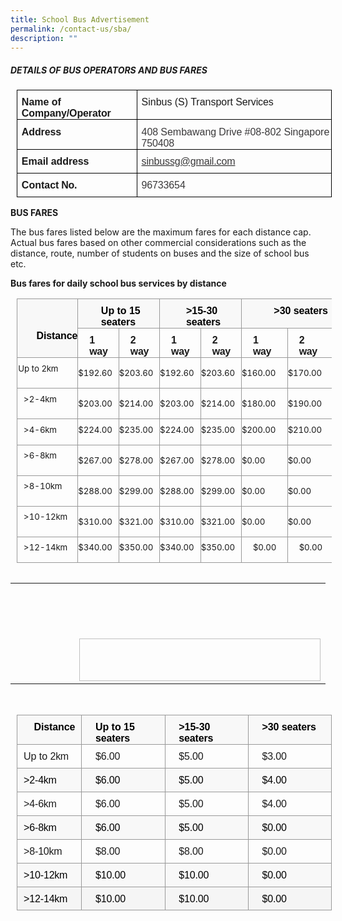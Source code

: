 ```yaml
---
title: School Bus Advertisement
permalink: /contact-us/sba/
description: ""
---
```

##### DETAILS OF BUS OPERATORS AND BUS FARES

<table style="margin-left:7.3pt;border-collapse:collapse;mso-table-layout-alt:fixed;
 border:none;mso-border-alt:solid black .5pt;mso-yfti-tbllook:480;mso-padding-alt:
 0in 0in 0in 0in;mso-border-insideh:.5pt solid black;mso-border-insidev:.5pt solid black" cellpadding="0" cellspacing="0" border="1" class="MsoNormalTable"><tbody><tr style="mso-yfti-irow:0;mso-yfti-firstrow:yes;height:28.75pt"><td style="width:148.3pt;border:solid black 1.0pt;
  mso-border-alt:solid black .5pt;padding:0in 0in 0in 0in;height:28.75pt" valign="top" width="198"><p style="margin-top:7.6pt;margin-right:0in;
  margin-bottom:0in;margin-left:5.35pt;margin-bottom:.0001pt;text-align:left" align="left" class="TableParagraph"><b style="mso-bidi-font-weight:normal"><span style="font-family:&quot;Calibri&quot;,sans-serif;
  mso-hansi-font-family:&quot;Arial Unicode MS&quot;;mso-bidi-font-family:&quot;Arial Unicode MS&quot;">Name<span style="letter-spacing:-.15pt"> </span>of<span style="letter-spacing:-.05pt"> </span><span style="letter-spacing:-.1pt">Company/Operator</span></span></b></p></td><td style="width:3.5in;border:solid black 1.0pt;
  border-left:none;mso-border-left-alt:solid black .5pt;mso-border-alt:solid black .5pt;
  padding:0in 0in 0in 0in;height:28.75pt" valign="top" width="336"><p style="margin-top:7.6pt;margin-right:0in;
  margin-bottom:0in;margin-left:5.25pt;margin-bottom:.0001pt;text-align:left" align="left" class="TableParagraph"><span style="font-family:&quot;Calibri&quot;,sans-serif;mso-hansi-font-family:&quot;Arial Unicode MS&quot;;
  mso-bidi-font-family:&quot;Arial Unicode MS&quot;">Sinbus<span style="letter-spacing:
  -.2pt"> </span>(S)<span style="letter-spacing:-.2pt"> </span>Transport<span style="letter-spacing:-.15pt"> </span><span style="letter-spacing:-.1pt">Services</span></span></p></td></tr><tr style="mso-yfti-irow:1;height:28.9pt"><td style="width:148.3pt;border:solid black 1.0pt;
  border-top:none;mso-border-top-alt:solid black .5pt;mso-border-alt:solid black .5pt;
  padding:0in 0in 0in 0in;height:28.9pt" valign="top" width="198"><p style="margin-top:7.75pt;margin-right:
  0in;margin-bottom:0in;margin-left:5.35pt;margin-bottom:.0001pt;text-align:
  left" align="left" class="TableParagraph"><b style="mso-bidi-font-weight:normal"><span style="font-family:&quot;Calibri&quot;,sans-serif;
  mso-hansi-font-family:&quot;Arial Unicode MS&quot;;mso-bidi-font-family:&quot;Arial Unicode MS&quot;;
  letter-spacing:-.1pt">Address</span></b><b style="mso-bidi-font-weight:normal"><span style="font-family:&quot;Calibri&quot;,sans-serif;mso-hansi-font-family:&quot;Arial Unicode MS&quot;;
  mso-bidi-font-family:&quot;Arial Unicode MS&quot;"></span></b></p></td><td style="width:3.5in;border-top:none;border-left:none;
  border-bottom:solid black 1.0pt;border-right:solid black 1.0pt;mso-border-top-alt:
  solid black .5pt;mso-border-left-alt:solid black .5pt;mso-border-alt:solid black .5pt;
  padding:0in 0in 0in 0in;height:28.9pt" valign="top" width="336"><p style="margin-top:7.75pt;margin-right:
  0in;margin-bottom:0in;margin-left:5.25pt;margin-bottom:.0001pt;text-align:
  left" align="left" class="TableParagraph"><span style="font-family:&quot;Calibri&quot;,sans-serif;mso-hansi-font-family:
  &quot;Arial Unicode MS&quot;;mso-bidi-font-family:&quot;Arial Unicode MS&quot;;color:#3A393A">408<span style="letter-spacing:-.3pt"> </span>Sembawang<span style="letter-spacing:
  -.4pt"> </span>Drive<span style="letter-spacing:-.35pt"> </span>#08-802<span style="letter-spacing:-.2pt"> </span>Singapore<span style="letter-spacing:
  -.3pt"> </span><span style="letter-spacing:-.1pt">750408</span></span><span style="font-family:&quot;Calibri&quot;,sans-serif;mso-hansi-font-family:&quot;Arial Unicode MS&quot;;
  mso-bidi-font-family:&quot;Arial Unicode MS&quot;"></span></p></td></tr><tr style="mso-yfti-irow:2;height:28.75pt"><td style="width:148.3pt;border:solid black 1.0pt;
  border-top:none;mso-border-top-alt:solid black .5pt;mso-border-alt:solid black .5pt;
  padding:0in 0in 0in 0in;height:28.75pt" valign="top" width="198"><p style="margin-top:7.6pt;margin-right:0in;
  margin-bottom:0in;margin-left:5.35pt;margin-bottom:.0001pt;text-align:left" align="left" class="TableParagraph"><b style="mso-bidi-font-weight:normal"><span style="font-family:&quot;Calibri&quot;,sans-serif;
  mso-hansi-font-family:&quot;Arial Unicode MS&quot;;mso-bidi-font-family:&quot;Arial Unicode MS&quot;">Email<span style="letter-spacing:-.1pt"> address</span></span></b></p></td><td style="width:3.5in;border-top:none;border-left:none;
  border-bottom:solid black 1.0pt;border-right:solid black 1.0pt;mso-border-top-alt:
  solid black .5pt;mso-border-left-alt:solid black .5pt;mso-border-alt:solid black .5pt;
  padding:0in 0in 0in 0in;height:28.75pt" valign="top" width="336"><p style="margin-top:7.6pt;margin-right:0in;
  margin-bottom:0in;margin-left:5.25pt;margin-bottom:.0001pt;text-align:left" align="left" class="TableParagraph"><a href="mailto:sinbussg@gmail.com"><span style="font-family:&quot;Calibri&quot;,sans-serif;
  mso-hansi-font-family:&quot;Arial Unicode MS&quot;;mso-bidi-font-family:&quot;Arial Unicode MS&quot;;
  color:#3A393A;letter-spacing:-.1pt;text-decoration:none;text-underline:none">sinbussg@gmail.com</span></a><span style="font-family:&quot;Calibri&quot;,sans-serif;mso-hansi-font-family:&quot;Arial Unicode MS&quot;;
  mso-bidi-font-family:&quot;Arial Unicode MS&quot;"></span></p></td></tr><tr style="mso-yfti-irow:3;mso-yfti-lastrow:yes;height:28.75pt"><td style="width:148.3pt;border:solid black 1.0pt;
  border-top:none;mso-border-top-alt:solid black .5pt;mso-border-alt:solid black .5pt;
  padding:0in 0in 0in 0in;height:28.75pt" valign="top" width="198"><p style="margin-top:7.6pt;margin-right:0in;
  margin-bottom:0in;margin-left:5.35pt;margin-bottom:.0001pt;text-align:left" align="left" class="TableParagraph"><b style="mso-bidi-font-weight:normal"><span style="font-family:&quot;Calibri&quot;,sans-serif;
  mso-hansi-font-family:&quot;Arial Unicode MS&quot;;mso-bidi-font-family:&quot;Arial Unicode MS&quot;">Contact<span style="letter-spacing:-.4pt"> </span><span style="letter-spacing:-.25pt">No.</span></span></b></p></td><td style="width:3.5in;border-top:none;border-left:none;
  border-bottom:solid black 1.0pt;border-right:solid black 1.0pt;mso-border-top-alt:
  solid black .5pt;mso-border-left-alt:solid black .5pt;mso-border-alt:solid black .5pt;
  padding:0in 0in 0in 0in;height:28.75pt" valign="top" width="336"><p style="margin-top:7.6pt;margin-right:0in;
  margin-bottom:0in;margin-left:5.25pt;margin-bottom:.0001pt;text-align:left" align="left" class="TableParagraph"><span style="font-family:&quot;Calibri&quot;,sans-serif;mso-hansi-font-family:&quot;Arial Unicode MS&quot;;
  mso-bidi-font-family:&quot;Arial Unicode MS&quot;;color:#3A393A;letter-spacing:-.1pt">96733654</span><span style="font-family:&quot;Calibri&quot;,sans-serif;mso-hansi-font-family:&quot;Arial Unicode MS&quot;;
  mso-bidi-font-family:&quot;Arial Unicode MS&quot;"></span></p></td></tr></tbody></table>
	

**BUS FARES**

The bus fares listed below are the maximum fares for each distance cap. Actual bus fares based on other commercial considerations such as the distance, route, number of students on buses and the size of school bus etc.
  

**Bus fares for daily school bus services by distance**

<table style="margin-left:7.55pt;border-collapse:collapse;mso-table-layout-alt:fixed;
 border:none;mso-border-alt:solid #999999 .75pt;mso-yfti-tbllook:480;
 mso-padding-alt:0in 0in 0in 0in;mso-border-insideh:.75pt solid #999999;
 mso-border-insidev:.75pt solid #999999" cellpadding="0" cellspacing="0" border="1" class="MsoNormalTable"><tbody><tr style="mso-yfti-irow:0;mso-yfti-firstrow:yes;height:28.4pt"><td style="width:85.2pt;border:solid #999999 1.0pt;
  mso-border-alt:solid #999999 .75pt;background:#F8F8F8;padding:0in 0in 0in 0in;
  height:28.4pt" valign="top" rowspan="2" width="114"><p style="margin:0in;margin-bottom:.0001pt;
  text-align:left" align="left" class="TableParagraph"><span style="font-family:&quot;Calibri&quot;,sans-serif;mso-hansi-font-family:
  &quot;Arial Unicode MS&quot;;mso-bidi-font-family:&quot;Arial Unicode MS&quot;">&nbsp;</span></p><p style="margin:0in;margin-bottom:.0001pt;
  text-align:left" align="left" class="TableParagraph"><span style="font-family:&quot;Calibri&quot;,sans-serif;mso-hansi-font-family:
  &quot;Arial Unicode MS&quot;;mso-bidi-font-family:&quot;Arial Unicode MS&quot;">&nbsp;</span></p><p style="margin-top:9.8pt;margin-right:0in;
  margin-bottom:0in;margin-left:22.9pt;margin-bottom:.0001pt;text-align:left" align="left" class="TableParagraph"><b style="mso-bidi-font-weight:normal"><span style="font-family:&quot;Calibri&quot;,sans-serif;
  mso-hansi-font-family:&quot;Arial Unicode MS&quot;;mso-bidi-font-family:&quot;Arial Unicode MS&quot;;
  color:black;mso-color-alt:windowtext;letter-spacing:-.1pt">Distance</span></b><b style="mso-bidi-font-weight:normal"><span style="font-family:&quot;Calibri&quot;,sans-serif;
  mso-hansi-font-family:&quot;Arial Unicode MS&quot;;mso-bidi-font-family:&quot;Arial Unicode MS&quot;"></span></b></p></td><td style="width:1.8in;border:solid #999999 1.0pt;
  border-left:none;mso-border-left-alt:solid #999999 .75pt;mso-border-alt:solid #999999 .75pt;
  background:#F8F8F8;padding:0in 0in 0in 0in;height:28.4pt" valign="top" colspan="2" width="173"><p style="margin-top:7.5pt;margin-right:0in;
  margin-bottom:0in;margin-left:27.45pt;margin-bottom:.0001pt;text-align:left" align="left" class="TableParagraph"><b style="mso-bidi-font-weight:normal"><span style="font-family:&quot;Calibri&quot;,sans-serif;
  mso-hansi-font-family:&quot;Arial Unicode MS&quot;;mso-bidi-font-family:&quot;Arial Unicode MS&quot;;
  color:black;mso-color-alt:windowtext">Up<span style="letter-spacing:-.1pt"> </span>to<span style="letter-spacing:-.1pt"> </span>15 <span style="letter-spacing:-.1pt">seaters</span></span></b><b style="mso-bidi-font-weight:normal"><span style="font-family:&quot;Calibri&quot;,sans-serif;
  mso-hansi-font-family:&quot;Arial Unicode MS&quot;;mso-bidi-font-family:&quot;Arial Unicode MS&quot;"></span></b></p></td><td style="width:1.8in;border:solid #999999 1.0pt;
  border-left:none;mso-border-left-alt:solid #999999 .75pt;mso-border-alt:solid #999999 .75pt;
  background:#F8F8F8;padding:0in 0in 0in 0in;height:28.4pt" valign="top" colspan="2" width="173"><p style="margin-top:7.5pt;margin-right:0in;
  margin-bottom:0in;margin-left:31.4pt;margin-bottom:.0001pt;text-align:left" align="left" class="TableParagraph"><b style="mso-bidi-font-weight:normal"><span style="font-family:&quot;Calibri&quot;,sans-serif;
  mso-hansi-font-family:&quot;Arial Unicode MS&quot;;mso-bidi-font-family:&quot;Arial Unicode MS&quot;;
  color:black;mso-color-alt:windowtext">&gt;15-30<span style="letter-spacing:
  -.2pt"> </span><span style="letter-spacing:-.1pt">seaters</span></span></b><b style="mso-bidi-font-weight:normal"><span style="font-family:&quot;Calibri&quot;,sans-serif;
  mso-hansi-font-family:&quot;Arial Unicode MS&quot;;mso-bidi-font-family:&quot;Arial Unicode MS&quot;"></span></b></p></td><td style="width:1.8in;border:solid #999999 1.0pt;
  border-left:none;mso-border-left-alt:solid #999999 .75pt;mso-border-alt:solid #999999 .75pt;
  background:#F8F8F8;padding:0in 0in 0in 0in;height:28.4pt" valign="top" colspan="2" width="173"><p style="margin-top:7.5pt;margin-right:0in;
  margin-bottom:0in;margin-left:38.6pt;margin-bottom:.0001pt;text-align:left" align="left" class="TableParagraph"><b style="mso-bidi-font-weight:normal"><span style="font-family:&quot;Calibri&quot;,sans-serif;
  mso-hansi-font-family:&quot;Arial Unicode MS&quot;;mso-bidi-font-family:&quot;Arial Unicode MS&quot;;
  color:black;mso-color-alt:windowtext">&gt;30<span style="letter-spacing:-.15pt"> </span><span style="letter-spacing:-.1pt">seaters</span></span></b><b style="mso-bidi-font-weight:normal"><span style="font-family:&quot;Calibri&quot;,sans-serif;
  mso-hansi-font-family:&quot;Arial Unicode MS&quot;;mso-bidi-font-family:&quot;Arial Unicode MS&quot;"></span></b></p></td></tr><tr style="mso-yfti-irow:1;height:28.4pt"><td style="width:.9in;border-top:none;border-left:none;
  border-bottom:solid #999999 1.0pt;border-right:solid #999999 1.0pt;
  mso-border-top-alt:solid #999999 .75pt;mso-border-left-alt:solid #999999 .75pt;
  mso-border-alt:solid #999999 .75pt;padding:0in 0in 0in 0in;height:28.4pt" valign="top" width="86"><p style="margin-top:7.5pt;margin-right:13.0pt;
  margin-bottom:0in;margin-left:13.5pt;margin-bottom:.0001pt" class="TableParagraph"><b style="mso-bidi-font-weight:normal"><span style="font-family:&quot;Calibri&quot;,sans-serif;
  mso-hansi-font-family:&quot;Arial Unicode MS&quot;;mso-bidi-font-family:&quot;Arial Unicode MS&quot;">1<span style="letter-spacing:-.05pt"> </span><span style="letter-spacing:-.25pt">way</span></span></b></p></td><td style="width:.9in;border-top:none;border-left:none;
  border-bottom:solid #999999 1.0pt;border-right:solid #999999 1.0pt;
  mso-border-top-alt:solid #999999 .75pt;mso-border-left-alt:solid #999999 .75pt;
  mso-border-alt:solid #999999 .75pt;padding:0in 0in 0in 0in;height:28.4pt" valign="top" width="86"><p style="margin-top:7.5pt;margin-right:12.75pt;
  margin-bottom:0in;margin-left:13.5pt;margin-bottom:.0001pt" class="TableParagraph"><b style="mso-bidi-font-weight:normal"><span style="font-family:&quot;Calibri&quot;,sans-serif;
  mso-hansi-font-family:&quot;Arial Unicode MS&quot;;mso-bidi-font-family:&quot;Arial Unicode MS&quot;">2<span style="letter-spacing:-.05pt"> </span><span style="letter-spacing:-.25pt">way</span></span></b></p></td><td style="width:.9in;border-top:none;border-left:none;
  border-bottom:solid #999999 1.0pt;border-right:solid #999999 1.0pt;
  mso-border-top-alt:solid #999999 .75pt;mso-border-left-alt:solid #999999 .75pt;
  mso-border-alt:solid #999999 .75pt;padding:0in 0in 0in 0in;height:28.4pt" valign="top" width="86"><p style="margin-top:7.5pt;margin-right:13.0pt;
  margin-bottom:0in;margin-left:13.5pt;margin-bottom:.0001pt" class="TableParagraph"><b style="mso-bidi-font-weight:normal"><span style="font-family:&quot;Calibri&quot;,sans-serif;
  mso-hansi-font-family:&quot;Arial Unicode MS&quot;;mso-bidi-font-family:&quot;Arial Unicode MS&quot;">1<span style="letter-spacing:-.05pt"> </span><span style="letter-spacing:-.25pt">way</span></span></b></p></td><td style="width:.9in;border-top:none;border-left:none;
  border-bottom:solid #999999 1.0pt;border-right:solid #999999 1.0pt;
  mso-border-top-alt:solid #999999 .75pt;mso-border-left-alt:solid #999999 .75pt;
  mso-border-alt:solid #999999 .75pt;padding:0in 0in 0in 0in;height:28.4pt" valign="top" width="86"><p style="margin-top:7.5pt;margin-right:12.75pt;
  margin-bottom:0in;margin-left:13.5pt;margin-bottom:.0001pt" class="TableParagraph"><b style="mso-bidi-font-weight:normal"><span style="font-family:&quot;Calibri&quot;,sans-serif;
  mso-hansi-font-family:&quot;Arial Unicode MS&quot;;mso-bidi-font-family:&quot;Arial Unicode MS&quot;">2<span style="letter-spacing:-.05pt"> </span><span style="letter-spacing:-.25pt">way</span></span></b></p></td><td style="width:.9in;border-top:none;border-left:none;
  border-bottom:solid #999999 1.0pt;border-right:solid #999999 1.0pt;
  mso-border-top-alt:solid #999999 .75pt;mso-border-left-alt:solid #999999 .75pt;
  mso-border-alt:solid #999999 .75pt;padding:0in 0in 0in 0in;height:28.4pt" valign="top" width="86"><p style="margin-top:7.5pt;margin-right:13.0pt;
  margin-bottom:0in;margin-left:13.5pt;margin-bottom:.0001pt" class="TableParagraph"><b style="mso-bidi-font-weight:normal"><span style="font-family:&quot;Calibri&quot;,sans-serif;
  mso-hansi-font-family:&quot;Arial Unicode MS&quot;;mso-bidi-font-family:&quot;Arial Unicode MS&quot;">1<span style="letter-spacing:-.05pt"> </span><span style="letter-spacing:-.25pt">way</span></span></b></p></td><td style="width:.9in;border-top:none;border-left:none;
  border-bottom:solid #999999 1.0pt;border-right:solid #999999 1.0pt;
  mso-border-top-alt:solid #999999 .75pt;mso-border-left-alt:solid #999999 .75pt;
  mso-border-alt:solid #999999 .75pt;padding:0in 0in 0in 0in;height:28.4pt" valign="top" width="86"><p style="margin-top:7.5pt;margin-right:12.75pt;
  margin-bottom:0in;margin-left:13.5pt;margin-bottom:.0001pt" class="TableParagraph"><b style="mso-bidi-font-weight:normal"><span style="font-family:&quot;Calibri&quot;,sans-serif;
  mso-hansi-font-family:&quot;Arial Unicode MS&quot;;mso-bidi-font-family:&quot;Arial Unicode MS&quot;">2<span style="letter-spacing:-.05pt"> </span><span style="letter-spacing:-.25pt">way</span></span></b></p></td></tr><tr style="mso-yfti-irow:2;height:28.6pt"><td style="width:85.2pt;border:solid #999999 1.0pt;
  border-top:none;mso-border-top-alt:solid #999999 .75pt;mso-border-alt:solid #999999 .75pt;
  padding:0in 0in 0in 0in;height:28.6pt" valign="top" width="114"><p style="margin-top:6.2pt;margin-right:0in;
  margin-bottom:0in;margin-left:.8pt;margin-bottom:.0001pt;text-align:left" align="left" class="TableParagraph"><span style="font-size:10.0pt;mso-bidi-font-size:11.0pt;mso-font-width:105%">Up<span style="letter-spacing:-.05pt"> </span>to<span style="letter-spacing:-.1pt"> </span><span style="letter-spacing:-.25pt">2km</span></span><span style="font-size:10.0pt;
  mso-bidi-font-size:11.0pt"></span></p></td><td style="width:.9in;border-top:none;border-left:none;
  border-bottom:solid #999999 1.0pt;border-right:solid #999999 1.0pt;
  mso-border-top-alt:solid #999999 .75pt;mso-border-left-alt:solid #999999 .75pt;
  mso-border-alt:solid #999999 .75pt;padding:0in 0in 0in 0in;height:28.6pt" valign="top" width="86"><p class="TableParagraph"><span style="font-size:10.0pt;mso-bidi-font-size:
  11.0pt;letter-spacing:-.1pt">$192.60</span><span style="font-size:10.0pt;
  mso-bidi-font-size:11.0pt"></span></p></td><td style="width:.9in;border-top:none;border-left:none;
  border-bottom:solid #999999 1.0pt;border-right:solid #999999 1.0pt;
  mso-border-top-alt:solid #999999 .75pt;mso-border-left-alt:solid #999999 .75pt;
  mso-border-alt:solid #999999 .75pt;padding:0in 0in 0in 0in;height:28.6pt" valign="top" width="86"><p class="TableParagraph"><span style="font-size:10.0pt;mso-bidi-font-size:
  11.0pt;letter-spacing:-.1pt">$203.60</span><span style="font-size:10.0pt;
  mso-bidi-font-size:11.0pt"></span></p></td><td style="width:.9in;border-top:none;border-left:none;
  border-bottom:solid #999999 1.0pt;border-right:solid #999999 1.0pt;
  mso-border-top-alt:solid #999999 .75pt;mso-border-left-alt:solid #999999 .75pt;
  mso-border-alt:solid #999999 .75pt;padding:0in 0in 0in 0in;height:28.6pt" valign="top" width="86"><p class="TableParagraph"><span style="font-size:10.0pt;mso-bidi-font-size:
  11.0pt;letter-spacing:-.1pt">$192.60</span><span style="font-size:10.0pt;
  mso-bidi-font-size:11.0pt"></span></p></td><td style="width:.9in;border-top:none;border-left:none;
  border-bottom:solid #999999 1.0pt;border-right:solid #999999 1.0pt;
  mso-border-top-alt:solid #999999 .75pt;mso-border-left-alt:solid #999999 .75pt;
  mso-border-alt:solid #999999 .75pt;padding:0in 0in 0in 0in;height:28.6pt" valign="top" width="86"><p class="TableParagraph"><span style="font-size:10.0pt;mso-bidi-font-size:
  11.0pt;letter-spacing:-.1pt">$203.60</span><span style="font-size:10.0pt;
  mso-bidi-font-size:11.0pt"></span></p></td><td style="width:.9in;border-top:none;border-left:none;
  border-bottom:solid #999999 1.0pt;border-right:solid #999999 1.0pt;
  mso-border-top-alt:solid #999999 .75pt;mso-border-left-alt:solid #999999 .75pt;
  mso-border-alt:solid #999999 .75pt;padding:0in 0in 0in 0in;height:28.6pt" valign="top" width="86"><p class="TableParagraph"><span style="font-size:10.0pt;mso-bidi-font-size:
  11.0pt;letter-spacing:-.1pt">$160.00</span><span style="font-size:10.0pt;
  mso-bidi-font-size:11.0pt"></span></p></td><td style="width:.9in;border-top:none;border-left:none;
  border-bottom:solid #999999 1.0pt;border-right:solid #999999 1.0pt;
  mso-border-top-alt:solid #999999 .75pt;mso-border-left-alt:solid #999999 .75pt;
  mso-border-alt:solid #999999 .75pt;padding:0in 0in 0in 0in;height:28.6pt" valign="top" width="86"><p class="TableParagraph"><span style="font-size:10.0pt;mso-bidi-font-size:
  11.0pt;letter-spacing:-.1pt">$170.00</span><span style="font-size:10.0pt;
  mso-bidi-font-size:11.0pt"></span></p></td></tr><tr style="mso-yfti-irow:3;height:28.6pt"><td style="width:85.2pt;border:solid #999999 1.0pt;
  border-top:none;mso-border-top-alt:solid #999999 .75pt;mso-border-alt:solid #999999 .75pt;
  padding:0in 0in 0in 0in;height:28.6pt" valign="top" width="114"><p style="margin-top:6.2pt;margin-right:0in;
  margin-bottom:0in;margin-left:7.5pt;margin-bottom:.0001pt;text-align:left" align="left" class="TableParagraph"><span style="font-size:10.0pt;mso-bidi-font-size:11.0pt;mso-font-width:95%">&gt;2-</span><span style="font-size:10.0pt;mso-bidi-font-size:11.0pt;letter-spacing:-.25pt">4km</span><span style="font-size:10.0pt;mso-bidi-font-size:11.0pt"></span></p></td><td style="width:.9in;border-top:none;border-left:none;
  border-bottom:solid #999999 1.0pt;border-right:solid #999999 1.0pt;
  mso-border-top-alt:solid #999999 .75pt;mso-border-left-alt:solid #999999 .75pt;
  mso-border-alt:solid #999999 .75pt;padding:0in 0in 0in 0in;height:28.6pt" valign="top" width="86"><p class="TableParagraph"><span style="font-size:10.0pt;mso-bidi-font-size:
  11.0pt;letter-spacing:-.1pt">$203.00</span><span style="font-size:10.0pt;
  mso-bidi-font-size:11.0pt"></span></p></td><td style="width:.9in;border-top:none;border-left:none;
  border-bottom:solid #999999 1.0pt;border-right:solid #999999 1.0pt;
  mso-border-top-alt:solid #999999 .75pt;mso-border-left-alt:solid #999999 .75pt;
  mso-border-alt:solid #999999 .75pt;padding:0in 0in 0in 0in;height:28.6pt" valign="top" width="86"><p class="TableParagraph"><span style="font-size:10.0pt;mso-bidi-font-size:
  11.0pt;letter-spacing:-.1pt">$214.00</span><span style="font-size:10.0pt;
  mso-bidi-font-size:11.0pt"></span></p></td><td style="width:.9in;border-top:none;border-left:none;
  border-bottom:solid #999999 1.0pt;border-right:solid #999999 1.0pt;
  mso-border-top-alt:solid #999999 .75pt;mso-border-left-alt:solid #999999 .75pt;
  mso-border-alt:solid #999999 .75pt;padding:0in 0in 0in 0in;height:28.6pt" valign="top" width="86"><p class="TableParagraph"><span style="font-size:10.0pt;mso-bidi-font-size:
  11.0pt;letter-spacing:-.1pt">$203.00</span><span style="font-size:10.0pt;
  mso-bidi-font-size:11.0pt"></span></p></td><td style="width:.9in;border-top:none;border-left:none;
  border-bottom:solid #999999 1.0pt;border-right:solid #999999 1.0pt;
  mso-border-top-alt:solid #999999 .75pt;mso-border-left-alt:solid #999999 .75pt;
  mso-border-alt:solid #999999 .75pt;padding:0in 0in 0in 0in;height:28.6pt" valign="top" width="86"><p class="TableParagraph"><span style="font-size:10.0pt;mso-bidi-font-size:
  11.0pt;letter-spacing:-.1pt">$214.00</span><span style="font-size:10.0pt;
  mso-bidi-font-size:11.0pt"></span></p></td><td style="width:.9in;border-top:none;border-left:none;
  border-bottom:solid #999999 1.0pt;border-right:solid #999999 1.0pt;
  mso-border-top-alt:solid #999999 .75pt;mso-border-left-alt:solid #999999 .75pt;
  mso-border-alt:solid #999999 .75pt;padding:0in 0in 0in 0in;height:28.6pt" valign="top" width="86"><p class="TableParagraph"><span style="font-size:10.0pt;mso-bidi-font-size:
  11.0pt;letter-spacing:-.1pt">$180.00</span><span style="font-size:10.0pt;
  mso-bidi-font-size:11.0pt"></span></p></td><td style="width:.9in;border-top:none;border-left:none;
  border-bottom:solid #999999 1.0pt;border-right:solid #999999 1.0pt;
  mso-border-top-alt:solid #999999 .75pt;mso-border-left-alt:solid #999999 .75pt;
  mso-border-alt:solid #999999 .75pt;padding:0in 0in 0in 0in;height:28.6pt" valign="top" width="86"><p class="TableParagraph"><span style="font-size:10.0pt;mso-bidi-font-size:
  11.0pt;letter-spacing:-.1pt">$190.00</span><span style="font-size:10.0pt;
  mso-bidi-font-size:11.0pt"></span></p></td></tr><tr style="mso-yfti-irow:4;height:28.5pt"><td style="width:85.2pt;border:solid #999999 1.0pt;
  border-top:none;mso-border-top-alt:solid #999999 .75pt;mso-border-alt:solid #999999 .75pt;
  padding:0in 0in 0in 0in;height:28.5pt" valign="top" width="114"><p style="margin-top:6.1pt;margin-right:0in;
  margin-bottom:0in;margin-left:7.5pt;margin-bottom:.0001pt;text-align:left" align="left" class="TableParagraph"><span style="font-size:10.0pt;mso-bidi-font-size:11.0pt;mso-font-width:95%">&gt;4-</span><span style="font-size:10.0pt;mso-bidi-font-size:11.0pt;letter-spacing:-.25pt">6km</span><span style="font-size:10.0pt;mso-bidi-font-size:11.0pt"></span></p></td><td style="width:.9in;border-top:none;border-left:none;
  border-bottom:solid #999999 1.0pt;border-right:solid #999999 1.0pt;
  mso-border-top-alt:solid #999999 .75pt;mso-border-left-alt:solid #999999 .75pt;
  mso-border-alt:solid #999999 .75pt;padding:0in 0in 0in 0in;height:28.5pt" valign="top" width="86"><p style="margin-top:6.1pt" class="TableParagraph"><span style="font-size:10.0pt;
  mso-bidi-font-size:11.0pt;letter-spacing:-.1pt">$224.00</span><span style="font-size:10.0pt;mso-bidi-font-size:11.0pt"></span></p></td><td style="width:.9in;border-top:none;border-left:none;
  border-bottom:solid #999999 1.0pt;border-right:solid #999999 1.0pt;
  mso-border-top-alt:solid #999999 .75pt;mso-border-left-alt:solid #999999 .75pt;
  mso-border-alt:solid #999999 .75pt;padding:0in 0in 0in 0in;height:28.5pt" valign="top" width="86"><p style="margin-top:6.1pt" class="TableParagraph"><span style="font-size:10.0pt;
  mso-bidi-font-size:11.0pt;letter-spacing:-.1pt">$235.00</span><span style="font-size:10.0pt;mso-bidi-font-size:11.0pt"></span></p></td><td style="width:.9in;border-top:none;border-left:none;
  border-bottom:solid #999999 1.0pt;border-right:solid #999999 1.0pt;
  mso-border-top-alt:solid #999999 .75pt;mso-border-left-alt:solid #999999 .75pt;
  mso-border-alt:solid #999999 .75pt;padding:0in 0in 0in 0in;height:28.5pt" valign="top" width="86"><p style="margin-top:6.1pt" class="TableParagraph"><span style="font-size:10.0pt;
  mso-bidi-font-size:11.0pt;letter-spacing:-.1pt">$224.00</span><span style="font-size:10.0pt;mso-bidi-font-size:11.0pt"></span></p></td><td style="width:.9in;border-top:none;border-left:none;
  border-bottom:solid #999999 1.0pt;border-right:solid #999999 1.0pt;
  mso-border-top-alt:solid #999999 .75pt;mso-border-left-alt:solid #999999 .75pt;
  mso-border-alt:solid #999999 .75pt;padding:0in 0in 0in 0in;height:28.5pt" valign="top" width="86"><p style="margin-top:6.1pt" class="TableParagraph"><span style="font-size:10.0pt;
  mso-bidi-font-size:11.0pt;letter-spacing:-.1pt">$235.00</span><span style="font-size:10.0pt;mso-bidi-font-size:11.0pt"></span></p></td><td style="width:.9in;border-top:none;border-left:none;
  border-bottom:solid #999999 1.0pt;border-right:solid #999999 1.0pt;
  mso-border-top-alt:solid #999999 .75pt;mso-border-left-alt:solid #999999 .75pt;
  mso-border-alt:solid #999999 .75pt;padding:0in 0in 0in 0in;height:28.5pt" valign="top" width="86"><p style="margin-top:6.1pt" class="TableParagraph"><span style="font-size:10.0pt;
  mso-bidi-font-size:11.0pt;letter-spacing:-.1pt">$200.00</span><span style="font-size:10.0pt;mso-bidi-font-size:11.0pt"></span></p></td><td style="width:.9in;border-top:none;border-left:none;
  border-bottom:solid #999999 1.0pt;border-right:solid #999999 1.0pt;
  mso-border-top-alt:solid #999999 .75pt;mso-border-left-alt:solid #999999 .75pt;
  mso-border-alt:solid #999999 .75pt;padding:0in 0in 0in 0in;height:28.5pt" valign="top" width="86"><p style="margin-top:6.1pt" class="TableParagraph"><span style="font-size:10.0pt;
  mso-bidi-font-size:11.0pt;letter-spacing:-.1pt">$210.00</span><span style="font-size:10.0pt;mso-bidi-font-size:11.0pt"></span></p></td></tr><tr style="mso-yfti-irow:5;height:28.6pt"><td style="width:85.2pt;border:solid #999999 1.0pt;
  border-top:none;mso-border-top-alt:solid #999999 .75pt;mso-border-alt:solid #999999 .75pt;
  padding:0in 0in 0in 0in;height:28.6pt" valign="top" width="114"><p style="margin-top:6.2pt;margin-right:0in;
  margin-bottom:0in;margin-left:7.5pt;margin-bottom:.0001pt;text-align:left" align="left" class="TableParagraph"><span style="font-size:10.0pt;mso-bidi-font-size:11.0pt;mso-font-width:95%">&gt;6-</span><span style="font-size:10.0pt;mso-bidi-font-size:11.0pt;letter-spacing:-.25pt">8km</span><span style="font-size:10.0pt;mso-bidi-font-size:11.0pt"></span></p></td><td style="width:.9in;border-top:none;border-left:none;
  border-bottom:solid #999999 1.0pt;border-right:solid #999999 1.0pt;
  mso-border-top-alt:solid #999999 .75pt;mso-border-left-alt:solid #999999 .75pt;
  mso-border-alt:solid #999999 .75pt;padding:0in 0in 0in 0in;height:28.6pt" valign="top" width="86"><p class="TableParagraph"><span style="font-size:10.0pt;mso-bidi-font-size:
  11.0pt;letter-spacing:-.1pt">$267.00</span><span style="font-size:10.0pt;
  mso-bidi-font-size:11.0pt"></span></p></td><td style="width:.9in;border-top:none;border-left:none;
  border-bottom:solid #999999 1.0pt;border-right:solid #999999 1.0pt;
  mso-border-top-alt:solid #999999 .75pt;mso-border-left-alt:solid #999999 .75pt;
  mso-border-alt:solid #999999 .75pt;padding:0in 0in 0in 0in;height:28.6pt" valign="top" width="86"><p class="TableParagraph"><span style="font-size:10.0pt;mso-bidi-font-size:
  11.0pt;letter-spacing:-.1pt">$278.00</span><span style="font-size:10.0pt;
  mso-bidi-font-size:11.0pt"></span></p></td><td style="width:.9in;border-top:none;border-left:none;
  border-bottom:solid #999999 1.0pt;border-right:solid #999999 1.0pt;
  mso-border-top-alt:solid #999999 .75pt;mso-border-left-alt:solid #999999 .75pt;
  mso-border-alt:solid #999999 .75pt;padding:0in 0in 0in 0in;height:28.6pt" valign="top" width="86"><p class="TableParagraph"><span style="font-size:10.0pt;mso-bidi-font-size:
  11.0pt;letter-spacing:-.1pt">$267.00</span><span style="font-size:10.0pt;
  mso-bidi-font-size:11.0pt"></span></p></td><td style="width:.9in;border-top:none;border-left:none;
  border-bottom:solid #999999 1.0pt;border-right:solid #999999 1.0pt;
  mso-border-top-alt:solid #999999 .75pt;mso-border-left-alt:solid #999999 .75pt;
  mso-border-alt:solid #999999 .75pt;padding:0in 0in 0in 0in;height:28.6pt" valign="top" width="86"><p class="TableParagraph"><span style="font-size:10.0pt;mso-bidi-font-size:
  11.0pt;letter-spacing:-.1pt">$278.00</span><span style="font-size:10.0pt;
  mso-bidi-font-size:11.0pt"></span></p></td><td style="width:.9in;border-top:none;border-left:none;
  border-bottom:solid #999999 1.0pt;border-right:solid #999999 1.0pt;
  mso-border-top-alt:solid #999999 .75pt;mso-border-left-alt:solid #999999 .75pt;
  mso-border-alt:solid #999999 .75pt;padding:0in 0in 0in 0in;height:28.6pt" valign="top" width="86"><p style="margin-right:13.0pt" class="TableParagraph"><span style="font-size:
  10.0pt;mso-bidi-font-size:11.0pt;letter-spacing:-.1pt">$0.00</span><span style="font-size:10.0pt;mso-bidi-font-size:11.0pt"></span></p></td><td style="width:.9in;border-top:none;border-left:none;
  border-bottom:solid #999999 1.0pt;border-right:solid #999999 1.0pt;
  mso-border-top-alt:solid #999999 .75pt;mso-border-left-alt:solid #999999 .75pt;
  mso-border-alt:solid #999999 .75pt;padding:0in 0in 0in 0in;height:28.6pt" valign="top" width="86"><p style="margin-right:13.0pt" class="TableParagraph"><span style="font-size:
  10.0pt;mso-bidi-font-size:11.0pt;letter-spacing:-.1pt">$0.00</span><span style="font-size:10.0pt;mso-bidi-font-size:11.0pt"></span></p></td></tr><tr style="mso-yfti-irow:6;height:28.65pt"><td style="width:85.2pt;border:solid #999999 1.0pt;
  border-top:none;mso-border-top-alt:solid #999999 .75pt;mso-border-alt:solid #999999 .75pt;
  padding:0in 0in 0in 0in;height:28.65pt" valign="top" width="114"><p style="margin-top:6.2pt;margin-right:0in;
  margin-bottom:0in;margin-left:7.5pt;margin-bottom:.0001pt;text-align:left" align="left" class="TableParagraph"><span style="font-size:10.0pt;mso-bidi-font-size:11.0pt;mso-font-width:95%">&gt;8-</span><span style="font-size:10.0pt;mso-bidi-font-size:11.0pt;letter-spacing:-.2pt">10km</span><span style="font-size:10.0pt;mso-bidi-font-size:11.0pt"></span></p></td><td style="width:.9in;border-top:none;border-left:none;
  border-bottom:solid #999999 1.0pt;border-right:solid #999999 1.0pt;
  mso-border-top-alt:solid #999999 .75pt;mso-border-left-alt:solid #999999 .75pt;
  mso-border-alt:solid #999999 .75pt;padding:0in 0in 0in 0in;height:28.65pt" valign="top" width="86"><p class="TableParagraph"><span style="font-size:10.0pt;mso-bidi-font-size:
  11.0pt;letter-spacing:-.1pt">$288.00</span><span style="font-size:10.0pt;
  mso-bidi-font-size:11.0pt"></span></p></td><td style="width:.9in;border-top:none;border-left:none;
  border-bottom:solid #999999 1.0pt;border-right:solid #999999 1.0pt;
  mso-border-top-alt:solid #999999 .75pt;mso-border-left-alt:solid #999999 .75pt;
  mso-border-alt:solid #999999 .75pt;padding:0in 0in 0in 0in;height:28.65pt" valign="top" width="86"><p class="TableParagraph"><span style="font-size:10.0pt;mso-bidi-font-size:
  11.0pt;letter-spacing:-.1pt">$299.00</span><span style="font-size:10.0pt;
  mso-bidi-font-size:11.0pt"></span></p></td><td style="width:.9in;border-top:none;border-left:none;
  border-bottom:solid #999999 1.0pt;border-right:solid #999999 1.0pt;
  mso-border-top-alt:solid #999999 .75pt;mso-border-left-alt:solid #999999 .75pt;
  mso-border-alt:solid #999999 .75pt;padding:0in 0in 0in 0in;height:28.65pt" valign="top" width="86"><p class="TableParagraph"><span style="font-size:10.0pt;mso-bidi-font-size:
  11.0pt;letter-spacing:-.1pt">$288.00</span><span style="font-size:10.0pt;
  mso-bidi-font-size:11.0pt"></span></p></td><td style="width:.9in;border-top:none;border-left:none;
  border-bottom:solid #999999 1.0pt;border-right:solid #999999 1.0pt;
  mso-border-top-alt:solid #999999 .75pt;mso-border-left-alt:solid #999999 .75pt;
  mso-border-alt:solid #999999 .75pt;padding:0in 0in 0in 0in;height:28.65pt" valign="top" width="86"><p class="TableParagraph"><span style="font-size:10.0pt;mso-bidi-font-size:
  11.0pt;letter-spacing:-.1pt">$299.00</span><span style="font-size:10.0pt;
  mso-bidi-font-size:11.0pt"></span></p></td><td style="width:.9in;border-top:none;border-left:none;
  border-bottom:solid #999999 1.0pt;border-right:solid #999999 1.0pt;
  mso-border-top-alt:solid #999999 .75pt;mso-border-left-alt:solid #999999 .75pt;
  mso-border-alt:solid #999999 .75pt;padding:0in 0in 0in 0in;height:28.65pt" valign="top" width="86"><p style="margin-right:13.0pt" class="TableParagraph"><span style="font-size:
  10.0pt;mso-bidi-font-size:11.0pt;letter-spacing:-.1pt">$0.00</span><span style="font-size:10.0pt;mso-bidi-font-size:11.0pt"></span></p></td><td style="width:.9in;border-top:none;border-left:none;
  border-bottom:solid #999999 1.0pt;border-right:solid #999999 1.0pt;
  mso-border-top-alt:solid #999999 .75pt;mso-border-left-alt:solid #999999 .75pt;
  mso-border-alt:solid #999999 .75pt;padding:0in 0in 0in 0in;height:28.65pt" valign="top" width="86"><p style="margin-right:13.0pt" class="TableParagraph"><span style="font-size:
  10.0pt;mso-bidi-font-size:11.0pt;letter-spacing:-.1pt">$0.00</span><span style="font-size:10.0pt;mso-bidi-font-size:11.0pt"></span></p></td></tr><tr style="mso-yfti-irow:7;height:28.6pt"><td style="width:85.2pt;border:solid #999999 1.0pt;
  border-top:none;mso-border-top-alt:solid #999999 .75pt;mso-border-alt:solid #999999 .75pt;
  padding:0in 0in 0in 0in;height:28.6pt" valign="top" width="114"><p style="margin-top:6.2pt;margin-right:0in;
  margin-bottom:0in;margin-left:7.5pt;margin-bottom:.0001pt;text-align:left" align="left" class="TableParagraph"><span style="font-size:10.0pt;mso-bidi-font-size:11.0pt;mso-font-width:95%">&gt;10-</span><span style="font-size:10.0pt;mso-bidi-font-size:11.0pt;letter-spacing:-.2pt">12km</span><span style="font-size:10.0pt;mso-bidi-font-size:11.0pt"></span></p></td><td style="width:.9in;border-top:none;border-left:none;
  border-bottom:solid #999999 1.0pt;border-right:solid #999999 1.0pt;
  mso-border-top-alt:solid #999999 .75pt;mso-border-left-alt:solid #999999 .75pt;
  mso-border-alt:solid #999999 .75pt;padding:0in 0in 0in 0in;height:28.6pt" valign="top" width="86"><p class="TableParagraph"><span style="font-size:10.0pt;mso-bidi-font-size:
  11.0pt;letter-spacing:-.1pt">$310.00</span><span style="font-size:10.0pt;
  mso-bidi-font-size:11.0pt"></span></p></td><td style="width:.9in;border-top:none;border-left:none;
  border-bottom:solid #999999 1.0pt;border-right:solid #999999 1.0pt;
  mso-border-top-alt:solid #999999 .75pt;mso-border-left-alt:solid #999999 .75pt;
  mso-border-alt:solid #999999 .75pt;padding:0in 0in 0in 0in;height:28.6pt" valign="top" width="86"><p class="TableParagraph"><span style="font-size:10.0pt;mso-bidi-font-size:
  11.0pt;letter-spacing:-.1pt">$321.00</span><span style="font-size:10.0pt;
  mso-bidi-font-size:11.0pt"></span></p></td><td style="width:.9in;border-top:none;border-left:none;
  border-bottom:solid #999999 1.0pt;border-right:solid #999999 1.0pt;
  mso-border-top-alt:solid #999999 .75pt;mso-border-left-alt:solid #999999 .75pt;
  mso-border-alt:solid #999999 .75pt;padding:0in 0in 0in 0in;height:28.6pt" valign="top" width="86"><p class="TableParagraph"><span style="font-size:10.0pt;mso-bidi-font-size:
  11.0pt;letter-spacing:-.1pt">$310.00</span><span style="font-size:10.0pt;
  mso-bidi-font-size:11.0pt"></span></p></td><td style="width:.9in;border-top:none;border-left:none;
  border-bottom:solid #999999 1.0pt;border-right:solid #999999 1.0pt;
  mso-border-top-alt:solid #999999 .75pt;mso-border-left-alt:solid #999999 .75pt;
  mso-border-alt:solid #999999 .75pt;padding:0in 0in 0in 0in;height:28.6pt" valign="top" width="86"><p class="TableParagraph"><span style="font-size:10.0pt;mso-bidi-font-size:
  11.0pt;letter-spacing:-.1pt">$321.00</span><span style="font-size:10.0pt;
  mso-bidi-font-size:11.0pt"></span></p></td><td style="width:.9in;border-top:none;border-left:none;
  border-bottom:solid #999999 1.0pt;border-right:solid #999999 1.0pt;
  mso-border-top-alt:solid #999999 .75pt;mso-border-left-alt:solid #999999 .75pt;
  mso-border-alt:solid #999999 .75pt;padding:0in 0in 0in 0in;height:28.6pt" valign="top" width="86"><p style="margin-right:13.0pt" class="TableParagraph"><span style="font-size:
  10.0pt;mso-bidi-font-size:11.0pt;letter-spacing:-.1pt">$0.00</span><span style="font-size:10.0pt;mso-bidi-font-size:11.0pt"></span></p></td><td style="width:.9in;border-top:none;border-left:none;
  border-bottom:solid #999999 1.0pt;border-right:solid #999999 1.0pt;
  mso-border-top-alt:solid #999999 .75pt;mso-border-left-alt:solid #999999 .75pt;
  mso-border-alt:solid #999999 .75pt;padding:0in 0in 0in 0in;height:28.6pt" valign="top" width="86"><p style="margin-right:13.0pt" class="TableParagraph"><span style="font-size:
  10.0pt;mso-bidi-font-size:11.0pt;letter-spacing:-.1pt">$0.00</span><span style="font-size:10.0pt;mso-bidi-font-size:11.0pt"></span></p></td></tr><tr style="mso-yfti-irow:8;mso-yfti-lastrow:yes;height:28.65pt"><td style="width:85.2pt;border:solid #999999 1.0pt;
  border-top:none;mso-border-top-alt:solid #999999 .75pt;mso-border-alt:solid #999999 .75pt;
  padding:0in 0in 0in 0in;height:28.65pt" valign="top" width="114"><p style="margin-top:6.1pt;margin-right:0in;
  margin-bottom:0in;margin-left:7.5pt;margin-bottom:.0001pt;text-align:left" align="left" class="TableParagraph"><span style="font-size:10.0pt;mso-bidi-font-size:11.0pt;mso-font-width:95%">&gt;12-</span><span style="font-size:10.0pt;mso-bidi-font-size:11.0pt;letter-spacing:-.2pt">14km</span><span style="font-size:10.0pt;mso-bidi-font-size:11.0pt"></span></p></td><td style="width:.9in;border-top:none;border-left:none;
  border-bottom:solid #999999 1.0pt;border-right:solid #999999 1.0pt;
  mso-border-top-alt:solid #999999 .75pt;mso-border-left-alt:solid #999999 .75pt;
  mso-border-alt:solid #999999 .75pt;padding:0in 0in 0in 0in;height:28.65pt" valign="top" width="86"><p style="margin-top:6.1pt" class="TableParagraph"><span style="font-size:10.0pt;
  mso-bidi-font-size:11.0pt;letter-spacing:-.1pt">$340.00</span><span style="font-size:10.0pt;mso-bidi-font-size:11.0pt"></span></p></td><td style="width:.9in;border-top:none;border-left:none;
  border-bottom:solid #999999 1.0pt;border-right:solid #999999 1.0pt;
  mso-border-top-alt:solid #999999 .75pt;mso-border-left-alt:solid #999999 .75pt;
  mso-border-alt:solid #999999 .75pt;padding:0in 0in 0in 0in;height:28.65pt" valign="top" width="86"><p style="margin-top:6.1pt" class="TableParagraph"><span style="font-size:10.0pt;
  mso-bidi-font-size:11.0pt;letter-spacing:-.1pt">$350.00</span><span style="font-size:10.0pt;mso-bidi-font-size:11.0pt"></span></p></td><td style="width:.9in;border-top:none;border-left:none;
  border-bottom:solid #999999 1.0pt;border-right:solid #999999 1.0pt;
  mso-border-top-alt:solid #999999 .75pt;mso-border-left-alt:solid #999999 .75pt;
  mso-border-alt:solid #999999 .75pt;padding:0in 0in 0in 0in;height:28.65pt" valign="top" width="86"><p style="margin-top:6.1pt" class="TableParagraph"><span style="font-size:10.0pt;
  mso-bidi-font-size:11.0pt;letter-spacing:-.1pt">$340.00</span><span style="font-size:10.0pt;mso-bidi-font-size:11.0pt"></span></p></td><td style="width:.9in;border-top:none;border-left:none;
  border-bottom:solid #999999 1.0pt;border-right:solid #999999 1.0pt;
  mso-border-top-alt:solid #999999 .75pt;mso-border-left-alt:solid #999999 .75pt;
  mso-border-alt:solid #999999 .75pt;padding:0in 0in 0in 0in;height:28.65pt" valign="top" width="86"><p style="margin-top:6.1pt" class="TableParagraph"><span style="font-size:10.0pt;
  mso-bidi-font-size:11.0pt;letter-spacing:-.1pt">$350.00</span><span style="font-size:10.0pt;mso-bidi-font-size:11.0pt"></span></p></td><td style="width:.9in;border-top:none;border-left:none;
  border-bottom:solid #999999 1.0pt;border-right:solid #999999 1.0pt;
  mso-border-top-alt:solid #999999 .75pt;mso-border-left-alt:solid #999999 .75pt;
  mso-border-alt:solid #999999 .75pt;padding:0in 0in 0in 0in;height:28.65pt" valign="top" width="86"><p style="margin-top:6.1pt;margin-right:13.0pt;
  margin-bottom:0in;margin-left:13.5pt;margin-bottom:.0001pt" class="TableParagraph"><span style="font-size:10.0pt;mso-bidi-font-size:11.0pt;letter-spacing:-.1pt">$0.00</span><span style="font-size:10.0pt;mso-bidi-font-size:11.0pt"></span></p></td><td style="width:.9in;border-top:none;border-left:none;
  border-bottom:solid #999999 1.0pt;border-right:solid #999999 1.0pt;
  mso-border-top-alt:solid #999999 .75pt;mso-border-left-alt:solid #999999 .75pt;
  mso-border-alt:solid #999999 .75pt;padding:0in 0in 0in 0in;height:28.65pt" valign="top" width="86"><p style="margin-top:6.1pt;margin-right:13.0pt;
  margin-bottom:0in;margin-left:13.5pt;margin-bottom:.0001pt" class="TableParagraph"><span style="font-size:10.0pt;mso-bidi-font-size:11.0pt;letter-spacing:-.1pt">$0.00</span><span style="font-size:10.0pt;mso-bidi-font-size:11.0pt"></span></p></td></tr></tbody></table>

  

<table align="left" cellspacing="0" cellpadding="0"><tbody><tr><td height="87" width="86"></td></tr><tr><td></td><td><img height="68" width="712"></td></tr></tbody></table>

&nbsp;

  

<table style="margin-left:7.55pt;border-collapse:collapse;mso-table-layout-alt:fixed;
 border:none;mso-border-alt:solid #999999 .75pt;mso-yfti-tbllook:480;
 mso-padding-alt:0in 0in 0in 0in;mso-border-insideh:.75pt solid #999999;
 mso-border-insidev:.75pt solid #999999" cellpadding="0" cellspacing="0" border="1" class="MsoNormalTable"><tbody><tr style="mso-yfti-irow:0;mso-yfti-firstrow:yes;height:28.4pt"><td style="width:1.1in;border:solid #999999 1.0pt;
  mso-border-alt:solid #999999 .75pt;background:#F8F8F8;padding:0in 0in 0in 0in;
  height:28.4pt" valign="top" width="106"><p style="margin-top:7.5pt;margin-right:0in;
  margin-bottom:0in;margin-left:19.9pt;margin-bottom:.0001pt;text-align:left" align="left" class="TableParagraph"><b style="mso-bidi-font-weight:normal"><span style="font-family:&quot;Calibri&quot;,sans-serif;
  mso-hansi-font-family:&quot;Arial Unicode MS&quot;;mso-bidi-font-family:&quot;Arial Unicode MS&quot;;
  color:black;mso-color-alt:windowtext;letter-spacing:-.1pt">Distance</span></b><b style="mso-bidi-font-weight:normal"><span style="font-family:&quot;Calibri&quot;,sans-serif;
  mso-hansi-font-family:&quot;Arial Unicode MS&quot;;mso-bidi-font-family:&quot;Arial Unicode MS&quot;"></span></b></p></td><td style="width:1.5in;border:solid #999999 1.0pt;
  border-left:none;mso-border-left-alt:solid #999999 .75pt;mso-border-alt:solid #999999 .75pt;
  background:#F8F8F8;padding:0in 0in 0in 0in;height:28.4pt" valign="top" width="144"><p style="margin-top:7.5pt;margin-right:15.45pt;
  margin-bottom:0in;margin-left:16.25pt;margin-bottom:.0001pt" class="TableParagraph"><b style="mso-bidi-font-weight:normal"><span style="font-family:&quot;Calibri&quot;,sans-serif;
  mso-hansi-font-family:&quot;Arial Unicode MS&quot;;mso-bidi-font-family:&quot;Arial Unicode MS&quot;;
  color:black;mso-color-alt:windowtext">Up<span style="letter-spacing:-.1pt"> </span>to<span style="letter-spacing:-.1pt"> </span>15 <span style="letter-spacing:-.1pt">seaters</span></span></b><b style="mso-bidi-font-weight:normal"><span style="font-family:&quot;Calibri&quot;,sans-serif;
  mso-hansi-font-family:&quot;Arial Unicode MS&quot;;mso-bidi-font-family:&quot;Arial Unicode MS&quot;"></span></b></p></td><td style="width:1.5in;border:solid #999999 1.0pt;
  border-left:none;mso-border-left-alt:solid #999999 .75pt;mso-border-alt:solid #999999 .75pt;
  background:#F8F8F8;padding:0in 0in 0in 0in;height:28.4pt" valign="top" width="144"><p style="margin-top:7.5pt;margin-right:15.35pt;
  margin-bottom:0in;margin-left:16.25pt;margin-bottom:.0001pt" class="TableParagraph"><b style="mso-bidi-font-weight:normal"><span style="font-family:&quot;Calibri&quot;,sans-serif;
  mso-hansi-font-family:&quot;Arial Unicode MS&quot;;mso-bidi-font-family:&quot;Arial Unicode MS&quot;;
  color:black;mso-color-alt:windowtext">&gt;15-30<span style="letter-spacing:
  -.2pt"> </span><span style="letter-spacing:-.1pt">seaters</span></span></b><b style="mso-bidi-font-weight:normal"><span style="font-family:&quot;Calibri&quot;,sans-serif;
  mso-hansi-font-family:&quot;Arial Unicode MS&quot;;mso-bidi-font-family:&quot;Arial Unicode MS&quot;"></span></b></p></td><td style="width:1.5in;border:solid #999999 1.0pt;
  border-left:none;mso-border-left-alt:solid #999999 .75pt;mso-border-alt:solid #999999 .75pt;
  background:#F8F8F8;padding:0in 0in 0in 0in;height:28.4pt" valign="top" width="144"><p style="margin-top:7.5pt;margin-right:15.45pt;
  margin-bottom:0in;margin-left:16.2pt;margin-bottom:.0001pt" class="TableParagraph"><b style="mso-bidi-font-weight:normal"><span style="font-family:&quot;Calibri&quot;,sans-serif;
  mso-hansi-font-family:&quot;Arial Unicode MS&quot;;mso-bidi-font-family:&quot;Arial Unicode MS&quot;;
  color:black;mso-color-alt:windowtext">&gt;30<span style="letter-spacing:-.15pt"> </span><span style="letter-spacing:-.1pt">seaters</span></span></b><b style="mso-bidi-font-weight:normal"><span style="font-family:&quot;Calibri&quot;,sans-serif;
  mso-hansi-font-family:&quot;Arial Unicode MS&quot;;mso-bidi-font-family:&quot;Arial Unicode MS&quot;"></span></b></p></td></tr><tr style="mso-yfti-irow:1;height:28.4pt"><td style="width:1.1in;border:solid #999999 1.0pt;
  border-top:none;mso-border-top-alt:solid #999999 .75pt;mso-border-alt:solid #999999 .75pt;
  padding:0in 0in 0in 0in;height:28.4pt" valign="top" width="106"><p style="margin-top:7.5pt;margin-right:0in;
  margin-bottom:0in;margin-left:7.5pt;margin-bottom:.0001pt;text-align:left" align="left" class="TableParagraph"><span style="font-family:&quot;Calibri&quot;,sans-serif;mso-hansi-font-family:&quot;Arial Unicode MS&quot;;
  mso-bidi-font-family:&quot;Arial Unicode MS&quot;">Up<span style="letter-spacing:-.1pt"> </span>to<span style="letter-spacing:-.05pt"> </span><span style="letter-spacing:
  -.25pt">2km</span></span></p></td><td style="width:1.5in;border-top:none;border-left:none;
  border-bottom:solid #999999 1.0pt;border-right:solid #999999 1.0pt;
  mso-border-top-alt:solid #999999 .75pt;mso-border-left-alt:solid #999999 .75pt;
  mso-border-alt:solid #999999 .75pt;padding:0in 0in 0in 0in;height:28.4pt" valign="top" width="144"><p style="margin-top:7.5pt;margin-right:15.35pt;
  margin-bottom:0in;margin-left:16.25pt;margin-bottom:.0001pt" class="TableParagraph"><span style="font-family:&quot;Calibri&quot;,sans-serif;mso-hansi-font-family:&quot;Arial Unicode MS&quot;;
  mso-bidi-font-family:&quot;Arial Unicode MS&quot;;letter-spacing:-.1pt">$6.00</span><span style="font-family:&quot;Calibri&quot;,sans-serif;mso-hansi-font-family:&quot;Arial Unicode MS&quot;;
  mso-bidi-font-family:&quot;Arial Unicode MS&quot;"></span></p></td><td style="width:1.5in;border-top:none;border-left:none;
  border-bottom:solid #999999 1.0pt;border-right:solid #999999 1.0pt;
  mso-border-top-alt:solid #999999 .75pt;mso-border-left-alt:solid #999999 .75pt;
  mso-border-alt:solid #999999 .75pt;padding:0in 0in 0in 0in;height:28.4pt" valign="top" width="144"><p style="margin-top:7.5pt;margin-right:15.35pt;
  margin-bottom:0in;margin-left:16.25pt;margin-bottom:.0001pt" class="TableParagraph"><span style="font-family:&quot;Calibri&quot;,sans-serif;mso-hansi-font-family:&quot;Arial Unicode MS&quot;;
  mso-bidi-font-family:&quot;Arial Unicode MS&quot;;letter-spacing:-.1pt">$5.00</span><span style="font-family:&quot;Calibri&quot;,sans-serif;mso-hansi-font-family:&quot;Arial Unicode MS&quot;;
  mso-bidi-font-family:&quot;Arial Unicode MS&quot;"></span></p></td><td style="width:1.5in;border-top:none;border-left:none;
  border-bottom:solid #999999 1.0pt;border-right:solid #999999 1.0pt;
  mso-border-top-alt:solid #999999 .75pt;mso-border-left-alt:solid #999999 .75pt;
  mso-border-alt:solid #999999 .75pt;padding:0in 0in 0in 0in;height:28.4pt" valign="top" width="144"><p style="margin-top:7.5pt;margin-right:15.35pt;
  margin-bottom:0in;margin-left:16.25pt;margin-bottom:.0001pt" class="TableParagraph"><span style="font-family:&quot;Calibri&quot;,sans-serif;mso-hansi-font-family:&quot;Arial Unicode MS&quot;;
  mso-bidi-font-family:&quot;Arial Unicode MS&quot;;letter-spacing:-.1pt">$3.00</span><span style="font-family:&quot;Calibri&quot;,sans-serif;mso-hansi-font-family:&quot;Arial Unicode MS&quot;;
  mso-bidi-font-family:&quot;Arial Unicode MS&quot;"></span></p></td></tr><tr style="mso-yfti-irow:2;height:28.4pt"><td style="width:1.1in;border:solid #999999 1.0pt;
  border-top:none;mso-border-top-alt:solid #999999 .75pt;mso-border-alt:solid #999999 .75pt;
  background:#F8F8F8;padding:0in 0in 0in 0in;height:28.4pt" valign="top" width="106"><p style="margin-top:7.5pt;margin-right:0in;
  margin-bottom:0in;margin-left:7.5pt;margin-bottom:.0001pt;text-align:left" align="left" class="TableParagraph"><span style="font-family:&quot;Calibri&quot;,sans-serif;mso-hansi-font-family:&quot;Arial Unicode MS&quot;;
  mso-bidi-font-family:&quot;Arial Unicode MS&quot;;color:black;mso-color-alt:windowtext;
  letter-spacing:-.1pt">&gt;2-</span><span style="font-family:&quot;Calibri&quot;,sans-serif;
  mso-hansi-font-family:&quot;Arial Unicode MS&quot;;mso-bidi-font-family:&quot;Arial Unicode MS&quot;;
  color:black;mso-color-alt:windowtext;letter-spacing:-.25pt">4km</span><span style="font-family:&quot;Calibri&quot;,sans-serif;mso-hansi-font-family:&quot;Arial Unicode MS&quot;;
  mso-bidi-font-family:&quot;Arial Unicode MS&quot;"></span></p></td><td style="width:1.5in;border-top:none;border-left:none;
  border-bottom:solid #999999 1.0pt;border-right:solid #999999 1.0pt;
  mso-border-top-alt:solid #999999 .75pt;mso-border-left-alt:solid #999999 .75pt;
  mso-border-alt:solid #999999 .75pt;background:#F8F8F8;padding:0in 0in 0in 0in;
  height:28.4pt" valign="top" width="144"><p style="margin-top:7.5pt;margin-right:15.35pt;
  margin-bottom:0in;margin-left:16.25pt;margin-bottom:.0001pt" class="TableParagraph"><span style="font-family:&quot;Calibri&quot;,sans-serif;mso-hansi-font-family:&quot;Arial Unicode MS&quot;;
  mso-bidi-font-family:&quot;Arial Unicode MS&quot;;color:black;mso-color-alt:windowtext;
  letter-spacing:-.1pt">$6.00</span><span style="font-family:&quot;Calibri&quot;,sans-serif;
  mso-hansi-font-family:&quot;Arial Unicode MS&quot;;mso-bidi-font-family:&quot;Arial Unicode MS&quot;"></span></p></td><td style="width:1.5in;border-top:none;border-left:none;
  border-bottom:solid #999999 1.0pt;border-right:solid #999999 1.0pt;
  mso-border-top-alt:solid #999999 .75pt;mso-border-left-alt:solid #999999 .75pt;
  mso-border-alt:solid #999999 .75pt;background:#F8F8F8;padding:0in 0in 0in 0in;
  height:28.4pt" valign="top" width="144"><p style="margin-top:7.5pt;margin-right:15.35pt;
  margin-bottom:0in;margin-left:16.25pt;margin-bottom:.0001pt" class="TableParagraph"><span style="font-family:&quot;Calibri&quot;,sans-serif;mso-hansi-font-family:&quot;Arial Unicode MS&quot;;
  mso-bidi-font-family:&quot;Arial Unicode MS&quot;;color:black;mso-color-alt:windowtext;
  letter-spacing:-.1pt">$5.00</span><span style="font-family:&quot;Calibri&quot;,sans-serif;
  mso-hansi-font-family:&quot;Arial Unicode MS&quot;;mso-bidi-font-family:&quot;Arial Unicode MS&quot;"></span></p></td><td style="width:1.5in;border-top:none;border-left:none;
  border-bottom:solid #999999 1.0pt;border-right:solid #999999 1.0pt;
  mso-border-top-alt:solid #999999 .75pt;mso-border-left-alt:solid #999999 .75pt;
  mso-border-alt:solid #999999 .75pt;background:#F8F8F8;padding:0in 0in 0in 0in;
  height:28.4pt" valign="top" width="144"><p style="margin-top:7.5pt;margin-right:15.35pt;
  margin-bottom:0in;margin-left:16.25pt;margin-bottom:.0001pt" class="TableParagraph"><span style="font-family:&quot;Calibri&quot;,sans-serif;mso-hansi-font-family:&quot;Arial Unicode MS&quot;;
  mso-bidi-font-family:&quot;Arial Unicode MS&quot;;color:black;mso-color-alt:windowtext;
  letter-spacing:-.1pt">$4.00</span><span style="font-family:&quot;Calibri&quot;,sans-serif;
  mso-hansi-font-family:&quot;Arial Unicode MS&quot;;mso-bidi-font-family:&quot;Arial Unicode MS&quot;"></span></p></td></tr><tr style="mso-yfti-irow:3;height:28.4pt"><td style="width:1.1in;border:solid #999999 1.0pt;
  border-top:none;mso-border-top-alt:solid #999999 .75pt;mso-border-alt:solid #999999 .75pt;
  padding:0in 0in 0in 0in;height:28.4pt" valign="top" width="106"><p style="margin-top:7.5pt;margin-right:0in;
  margin-bottom:0in;margin-left:7.5pt;margin-bottom:.0001pt;text-align:left" align="left" class="TableParagraph"><span style="font-family:&quot;Calibri&quot;,sans-serif;mso-hansi-font-family:&quot;Arial Unicode MS&quot;;
  mso-bidi-font-family:&quot;Arial Unicode MS&quot;;letter-spacing:-.1pt">&gt;4-</span><span style="font-family:&quot;Calibri&quot;,sans-serif;mso-hansi-font-family:&quot;Arial Unicode MS&quot;;
  mso-bidi-font-family:&quot;Arial Unicode MS&quot;;letter-spacing:-.25pt">6km</span><span style="font-family:&quot;Calibri&quot;,sans-serif;mso-hansi-font-family:&quot;Arial Unicode MS&quot;;
  mso-bidi-font-family:&quot;Arial Unicode MS&quot;"></span></p></td><td style="width:1.5in;border-top:none;border-left:none;
  border-bottom:solid #999999 1.0pt;border-right:solid #999999 1.0pt;
  mso-border-top-alt:solid #999999 .75pt;mso-border-left-alt:solid #999999 .75pt;
  mso-border-alt:solid #999999 .75pt;padding:0in 0in 0in 0in;height:28.4pt" valign="top" width="144"><p style="margin-top:7.5pt;margin-right:15.35pt;
  margin-bottom:0in;margin-left:16.25pt;margin-bottom:.0001pt" class="TableParagraph"><span style="font-family:&quot;Calibri&quot;,sans-serif;mso-hansi-font-family:&quot;Arial Unicode MS&quot;;
  mso-bidi-font-family:&quot;Arial Unicode MS&quot;;letter-spacing:-.1pt">$6.00</span><span style="font-family:&quot;Calibri&quot;,sans-serif;mso-hansi-font-family:&quot;Arial Unicode MS&quot;;
  mso-bidi-font-family:&quot;Arial Unicode MS&quot;"></span></p></td><td style="width:1.5in;border-top:none;border-left:none;
  border-bottom:solid #999999 1.0pt;border-right:solid #999999 1.0pt;
  mso-border-top-alt:solid #999999 .75pt;mso-border-left-alt:solid #999999 .75pt;
  mso-border-alt:solid #999999 .75pt;padding:0in 0in 0in 0in;height:28.4pt" valign="top" width="144"><p style="margin-top:7.5pt;margin-right:15.35pt;
  margin-bottom:0in;margin-left:16.25pt;margin-bottom:.0001pt" class="TableParagraph"><span style="font-family:&quot;Calibri&quot;,sans-serif;mso-hansi-font-family:&quot;Arial Unicode MS&quot;;
  mso-bidi-font-family:&quot;Arial Unicode MS&quot;;letter-spacing:-.1pt">$5.00</span><span style="font-family:&quot;Calibri&quot;,sans-serif;mso-hansi-font-family:&quot;Arial Unicode MS&quot;;
  mso-bidi-font-family:&quot;Arial Unicode MS&quot;"></span></p></td><td style="width:1.5in;border-top:none;border-left:none;
  border-bottom:solid #999999 1.0pt;border-right:solid #999999 1.0pt;
  mso-border-top-alt:solid #999999 .75pt;mso-border-left-alt:solid #999999 .75pt;
  mso-border-alt:solid #999999 .75pt;padding:0in 0in 0in 0in;height:28.4pt" valign="top" width="144"><p style="margin-top:7.5pt;margin-right:15.35pt;
  margin-bottom:0in;margin-left:16.25pt;margin-bottom:.0001pt" class="TableParagraph"><span style="font-family:&quot;Calibri&quot;,sans-serif;mso-hansi-font-family:&quot;Arial Unicode MS&quot;;
  mso-bidi-font-family:&quot;Arial Unicode MS&quot;;letter-spacing:-.1pt">$4.00</span><span style="font-family:&quot;Calibri&quot;,sans-serif;mso-hansi-font-family:&quot;Arial Unicode MS&quot;;
  mso-bidi-font-family:&quot;Arial Unicode MS&quot;"></span></p></td></tr><tr style="mso-yfti-irow:4;height:28.5pt"><td style="width:1.1in;border:solid #999999 1.0pt;
  border-top:none;mso-border-top-alt:solid #999999 .75pt;mso-border-alt:solid #999999 .75pt;
  background:#F8F8F8;padding:0in 0in 0in 0in;height:28.5pt" valign="top" width="106"><p style="margin-top:7.5pt;margin-right:0in;
  margin-bottom:0in;margin-left:7.5pt;margin-bottom:.0001pt;text-align:left" align="left" class="TableParagraph"><span style="font-family:&quot;Calibri&quot;,sans-serif;mso-hansi-font-family:&quot;Arial Unicode MS&quot;;
  mso-bidi-font-family:&quot;Arial Unicode MS&quot;;color:black;mso-color-alt:windowtext;
  letter-spacing:-.1pt">&gt;6-</span><span style="font-family:&quot;Calibri&quot;,sans-serif;
  mso-hansi-font-family:&quot;Arial Unicode MS&quot;;mso-bidi-font-family:&quot;Arial Unicode MS&quot;;
  color:black;mso-color-alt:windowtext;letter-spacing:-.25pt">8km</span><span style="font-family:&quot;Calibri&quot;,sans-serif;mso-hansi-font-family:&quot;Arial Unicode MS&quot;;
  mso-bidi-font-family:&quot;Arial Unicode MS&quot;"></span></p></td><td style="width:1.5in;border-top:none;border-left:none;
  border-bottom:solid #999999 1.0pt;border-right:solid #999999 1.0pt;
  mso-border-top-alt:solid #999999 .75pt;mso-border-left-alt:solid #999999 .75pt;
  mso-border-alt:solid #999999 .75pt;background:#F8F8F8;padding:0in 0in 0in 0in;
  height:28.5pt" valign="top" width="144"><p style="margin-top:7.5pt;margin-right:15.35pt;
  margin-bottom:0in;margin-left:16.25pt;margin-bottom:.0001pt" class="TableParagraph"><span style="font-family:&quot;Calibri&quot;,sans-serif;mso-hansi-font-family:&quot;Arial Unicode MS&quot;;
  mso-bidi-font-family:&quot;Arial Unicode MS&quot;;color:black;mso-color-alt:windowtext;
  letter-spacing:-.1pt">$6.00</span><span style="font-family:&quot;Calibri&quot;,sans-serif;
  mso-hansi-font-family:&quot;Arial Unicode MS&quot;;mso-bidi-font-family:&quot;Arial Unicode MS&quot;"></span></p></td><td style="width:1.5in;border-top:none;border-left:none;
  border-bottom:solid #999999 1.0pt;border-right:solid #999999 1.0pt;
  mso-border-top-alt:solid #999999 .75pt;mso-border-left-alt:solid #999999 .75pt;
  mso-border-alt:solid #999999 .75pt;background:#F8F8F8;padding:0in 0in 0in 0in;
  height:28.5pt" valign="top" width="144"><p style="margin-top:7.5pt;margin-right:15.35pt;
  margin-bottom:0in;margin-left:16.25pt;margin-bottom:.0001pt" class="TableParagraph"><span style="font-family:&quot;Calibri&quot;,sans-serif;mso-hansi-font-family:&quot;Arial Unicode MS&quot;;
  mso-bidi-font-family:&quot;Arial Unicode MS&quot;;color:black;mso-color-alt:windowtext;
  letter-spacing:-.1pt">$5.00</span><span style="font-family:&quot;Calibri&quot;,sans-serif;
  mso-hansi-font-family:&quot;Arial Unicode MS&quot;;mso-bidi-font-family:&quot;Arial Unicode MS&quot;"></span></p></td><td style="width:1.5in;border-top:none;border-left:none;
  border-bottom:solid #999999 1.0pt;border-right:solid #999999 1.0pt;
  mso-border-top-alt:solid #999999 .75pt;mso-border-left-alt:solid #999999 .75pt;
  mso-border-alt:solid #999999 .75pt;background:#F8F8F8;padding:0in 0in 0in 0in;
  height:28.5pt" valign="top" width="144"><p style="margin-top:7.5pt;margin-right:15.35pt;
  margin-bottom:0in;margin-left:16.25pt;margin-bottom:.0001pt" class="TableParagraph"><span style="font-family:&quot;Calibri&quot;,sans-serif;mso-hansi-font-family:&quot;Arial Unicode MS&quot;;
  mso-bidi-font-family:&quot;Arial Unicode MS&quot;;color:black;mso-color-alt:windowtext;
  letter-spacing:-.1pt">$0.00</span><span style="font-family:&quot;Calibri&quot;,sans-serif;
  mso-hansi-font-family:&quot;Arial Unicode MS&quot;;mso-bidi-font-family:&quot;Arial Unicode MS&quot;"></span></p></td></tr><tr style="mso-yfti-irow:5;height:28.4pt"><td style="width:1.1in;border:solid #999999 1.0pt;
  border-top:none;mso-border-top-alt:solid #999999 .75pt;mso-border-alt:solid #999999 .75pt;
  padding:0in 0in 0in 0in;height:28.4pt" valign="top" width="106"><p style="margin-top:7.4pt;margin-right:0in;
  margin-bottom:0in;margin-left:7.5pt;margin-bottom:.0001pt;text-align:left" align="left" class="TableParagraph"><span style="font-family:&quot;Calibri&quot;,sans-serif;mso-hansi-font-family:&quot;Arial Unicode MS&quot;;
  mso-bidi-font-family:&quot;Arial Unicode MS&quot;;letter-spacing:-.1pt">&gt;8-</span><span style="font-family:&quot;Calibri&quot;,sans-serif;mso-hansi-font-family:&quot;Arial Unicode MS&quot;;
  mso-bidi-font-family:&quot;Arial Unicode MS&quot;;letter-spacing:-.2pt">10km</span><span style="font-family:&quot;Calibri&quot;,sans-serif;mso-hansi-font-family:&quot;Arial Unicode MS&quot;;
  mso-bidi-font-family:&quot;Arial Unicode MS&quot;"></span></p></td><td style="width:1.5in;border-top:none;border-left:none;
  border-bottom:solid #999999 1.0pt;border-right:solid #999999 1.0pt;
  mso-border-top-alt:solid #999999 .75pt;mso-border-left-alt:solid #999999 .75pt;
  mso-border-alt:solid #999999 .75pt;padding:0in 0in 0in 0in;height:28.4pt" valign="top" width="144"><p style="margin-top:7.4pt;margin-right:15.35pt;
  margin-bottom:0in;margin-left:16.25pt;margin-bottom:.0001pt" class="TableParagraph"><span style="font-family:&quot;Calibri&quot;,sans-serif;mso-hansi-font-family:&quot;Arial Unicode MS&quot;;
  mso-bidi-font-family:&quot;Arial Unicode MS&quot;;letter-spacing:-.1pt">$8.00</span><span style="font-family:&quot;Calibri&quot;,sans-serif;mso-hansi-font-family:&quot;Arial Unicode MS&quot;;
  mso-bidi-font-family:&quot;Arial Unicode MS&quot;"></span></p></td><td style="width:1.5in;border-top:none;border-left:none;
  border-bottom:solid #999999 1.0pt;border-right:solid #999999 1.0pt;
  mso-border-top-alt:solid #999999 .75pt;mso-border-left-alt:solid #999999 .75pt;
  mso-border-alt:solid #999999 .75pt;padding:0in 0in 0in 0in;height:28.4pt" valign="top" width="144"><p style="margin-top:7.4pt;margin-right:15.35pt;
  margin-bottom:0in;margin-left:16.25pt;margin-bottom:.0001pt" class="TableParagraph"><span style="font-family:&quot;Calibri&quot;,sans-serif;mso-hansi-font-family:&quot;Arial Unicode MS&quot;;
  mso-bidi-font-family:&quot;Arial Unicode MS&quot;;letter-spacing:-.1pt">$8.00</span><span style="font-family:&quot;Calibri&quot;,sans-serif;mso-hansi-font-family:&quot;Arial Unicode MS&quot;;
  mso-bidi-font-family:&quot;Arial Unicode MS&quot;"></span></p></td><td style="width:1.5in;border-top:none;border-left:none;
  border-bottom:solid #999999 1.0pt;border-right:solid #999999 1.0pt;
  mso-border-top-alt:solid #999999 .75pt;mso-border-left-alt:solid #999999 .75pt;
  mso-border-alt:solid #999999 .75pt;padding:0in 0in 0in 0in;height:28.4pt" valign="top" width="144"><p style="margin-top:7.4pt;margin-right:15.35pt;
  margin-bottom:0in;margin-left:16.25pt;margin-bottom:.0001pt" class="TableParagraph"><span style="font-family:&quot;Calibri&quot;,sans-serif;mso-hansi-font-family:&quot;Arial Unicode MS&quot;;
  mso-bidi-font-family:&quot;Arial Unicode MS&quot;;letter-spacing:-.1pt">$0.00</span><span style="font-family:&quot;Calibri&quot;,sans-serif;mso-hansi-font-family:&quot;Arial Unicode MS&quot;;
  mso-bidi-font-family:&quot;Arial Unicode MS&quot;"></span></p></td></tr><tr style="mso-yfti-irow:6;height:28.4pt"><td style="width:1.1in;border:solid #999999 1.0pt;
  border-top:none;mso-border-top-alt:solid #999999 .75pt;mso-border-alt:solid #999999 .75pt;
  background:#F8F8F8;padding:0in 0in 0in 0in;height:28.4pt" valign="top" width="106"><p style="margin-top:7.4pt;margin-right:0in;
  margin-bottom:0in;margin-left:7.5pt;margin-bottom:.0001pt;text-align:left" align="left" class="TableParagraph"><span style="font-family:&quot;Calibri&quot;,sans-serif;mso-hansi-font-family:&quot;Arial Unicode MS&quot;;
  mso-bidi-font-family:&quot;Arial Unicode MS&quot;;color:black;mso-color-alt:windowtext;
  letter-spacing:-.1pt">&gt;10-</span><span style="font-family:&quot;Calibri&quot;,sans-serif;
  mso-hansi-font-family:&quot;Arial Unicode MS&quot;;mso-bidi-font-family:&quot;Arial Unicode MS&quot;;
  color:black;mso-color-alt:windowtext;letter-spacing:-.2pt">12km</span><span style="font-family:&quot;Calibri&quot;,sans-serif;mso-hansi-font-family:&quot;Arial Unicode MS&quot;;
  mso-bidi-font-family:&quot;Arial Unicode MS&quot;"></span></p></td><td style="width:1.5in;border-top:none;border-left:none;
  border-bottom:solid #999999 1.0pt;border-right:solid #999999 1.0pt;
  mso-border-top-alt:solid #999999 .75pt;mso-border-left-alt:solid #999999 .75pt;
  mso-border-alt:solid #999999 .75pt;background:#F8F8F8;padding:0in 0in 0in 0in;
  height:28.4pt" valign="top" width="144"><p style="margin-top:7.4pt;margin-right:15.45pt;
  margin-bottom:0in;margin-left:16.25pt;margin-bottom:.0001pt" class="TableParagraph"><span style="font-family:&quot;Calibri&quot;,sans-serif;mso-hansi-font-family:&quot;Arial Unicode MS&quot;;
  mso-bidi-font-family:&quot;Arial Unicode MS&quot;;color:black;mso-color-alt:windowtext;
  letter-spacing:-.1pt">$10.00</span><span style="font-family:&quot;Calibri&quot;,sans-serif;
  mso-hansi-font-family:&quot;Arial Unicode MS&quot;;mso-bidi-font-family:&quot;Arial Unicode MS&quot;"></span></p></td><td style="width:1.5in;border-top:none;border-left:none;
  border-bottom:solid #999999 1.0pt;border-right:solid #999999 1.0pt;
  mso-border-top-alt:solid #999999 .75pt;mso-border-left-alt:solid #999999 .75pt;
  mso-border-alt:solid #999999 .75pt;background:#F8F8F8;padding:0in 0in 0in 0in;
  height:28.4pt" valign="top" width="144"><p style="margin-top:7.4pt;margin-right:15.45pt;
  margin-bottom:0in;margin-left:16.25pt;margin-bottom:.0001pt" class="TableParagraph"><span style="font-family:&quot;Calibri&quot;,sans-serif;mso-hansi-font-family:&quot;Arial Unicode MS&quot;;
  mso-bidi-font-family:&quot;Arial Unicode MS&quot;;color:black;mso-color-alt:windowtext;
  letter-spacing:-.1pt">$10.00</span><span style="font-family:&quot;Calibri&quot;,sans-serif;
  mso-hansi-font-family:&quot;Arial Unicode MS&quot;;mso-bidi-font-family:&quot;Arial Unicode MS&quot;"></span></p></td><td style="width:1.5in;border-top:none;border-left:none;
  border-bottom:solid #999999 1.0pt;border-right:solid #999999 1.0pt;
  mso-border-top-alt:solid #999999 .75pt;mso-border-left-alt:solid #999999 .75pt;
  mso-border-alt:solid #999999 .75pt;background:#F8F8F8;padding:0in 0in 0in 0in;
  height:28.4pt" valign="top" width="144"><p style="margin-top:7.4pt;margin-right:15.35pt;
  margin-bottom:0in;margin-left:16.25pt;margin-bottom:.0001pt" class="TableParagraph"><span style="font-family:&quot;Calibri&quot;,sans-serif;mso-hansi-font-family:&quot;Arial Unicode MS&quot;;
  mso-bidi-font-family:&quot;Arial Unicode MS&quot;;color:black;mso-color-alt:windowtext;
  letter-spacing:-.1pt">$0.00</span><span style="font-family:&quot;Calibri&quot;,sans-serif;
  mso-hansi-font-family:&quot;Arial Unicode MS&quot;;mso-bidi-font-family:&quot;Arial Unicode MS&quot;"></span></p></td></tr><tr style="mso-yfti-irow:7;mso-yfti-lastrow:yes;height:28.4pt"><td style="width:1.1in;border:solid #999999 1.0pt;
  border-top:none;mso-border-top-alt:solid #999999 .75pt;mso-border-alt:solid #999999 .75pt;
  background:whitesmoke;padding:0in 0in 0in 0in;height:28.4pt" valign="top" width="106"><p style="margin-top:7.5pt;margin-right:0in;
  margin-bottom:0in;margin-left:7.5pt;margin-bottom:.0001pt;text-align:left" align="left" class="TableParagraph"><span style="font-family:&quot;Calibri&quot;,sans-serif;mso-hansi-font-family:&quot;Arial Unicode MS&quot;;
  mso-bidi-font-family:&quot;Arial Unicode MS&quot;;color:black;mso-color-alt:windowtext;
  letter-spacing:-.1pt">&gt;12-</span><span style="font-family:&quot;Calibri&quot;,sans-serif;
  mso-hansi-font-family:&quot;Arial Unicode MS&quot;;mso-bidi-font-family:&quot;Arial Unicode MS&quot;;
  color:black;mso-color-alt:windowtext;letter-spacing:-.2pt">14km</span><span style="font-family:&quot;Calibri&quot;,sans-serif;mso-hansi-font-family:&quot;Arial Unicode MS&quot;;
  mso-bidi-font-family:&quot;Arial Unicode MS&quot;"></span></p></td><td style="width:1.5in;border-top:none;border-left:none;
  border-bottom:solid #999999 1.0pt;border-right:solid #999999 1.0pt;
  mso-border-top-alt:solid #999999 .75pt;mso-border-left-alt:solid #999999 .75pt;
  mso-border-alt:solid #999999 .75pt;background:whitesmoke;padding:0in 0in 0in 0in;
  height:28.4pt" valign="top" width="144"><p style="margin-top:7.5pt;margin-right:15.45pt;
  margin-bottom:0in;margin-left:16.25pt;margin-bottom:.0001pt" class="TableParagraph"><span style="font-family:&quot;Calibri&quot;,sans-serif;mso-hansi-font-family:&quot;Arial Unicode MS&quot;;
  mso-bidi-font-family:&quot;Arial Unicode MS&quot;;color:black;mso-color-alt:windowtext;
  letter-spacing:-.1pt">$10.00</span><span style="font-family:&quot;Calibri&quot;,sans-serif;
  mso-hansi-font-family:&quot;Arial Unicode MS&quot;;mso-bidi-font-family:&quot;Arial Unicode MS&quot;"></span></p></td><td style="width:1.5in;border-top:none;border-left:none;
  border-bottom:solid #999999 1.0pt;border-right:solid #999999 1.0pt;
  mso-border-top-alt:solid #999999 .75pt;mso-border-left-alt:solid #999999 .75pt;
  mso-border-alt:solid #999999 .75pt;background:whitesmoke;padding:0in 0in 0in 0in;
  height:28.4pt" valign="top" width="144"><p style="margin-top:7.5pt;margin-right:15.45pt;
  margin-bottom:0in;margin-left:16.25pt;margin-bottom:.0001pt" class="TableParagraph"><span style="font-family:&quot;Calibri&quot;,sans-serif;mso-hansi-font-family:&quot;Arial Unicode MS&quot;;
  mso-bidi-font-family:&quot;Arial Unicode MS&quot;;color:black;mso-color-alt:windowtext;
  letter-spacing:-.1pt">$10.00</span><span style="font-family:&quot;Calibri&quot;,sans-serif;
  mso-hansi-font-family:&quot;Arial Unicode MS&quot;;mso-bidi-font-family:&quot;Arial Unicode MS&quot;"></span></p></td><td style="width:1.5in;border-top:none;border-left:none;
  border-bottom:solid #999999 1.0pt;border-right:solid #999999 1.0pt;
  mso-border-top-alt:solid #999999 .75pt;mso-border-left-alt:solid #999999 .75pt;
  mso-border-alt:solid #999999 .75pt;background:whitesmoke;padding:0in 0in 0in 0in;
  height:28.4pt" valign="top" width="144"><p style="margin-top:7.5pt;margin-right:15.35pt;
  margin-bottom:0in;margin-left:16.25pt;margin-bottom:.0001pt" class="TableParagraph"><span style="font-family:&quot;Calibri&quot;,sans-serif;mso-hansi-font-family:&quot;Arial Unicode MS&quot;;
  mso-bidi-font-family:&quot;Arial Unicode MS&quot;;color:black;mso-color-alt:windowtext;
  letter-spacing:-.1pt">$0.00</span><span style="font-family:&quot;Calibri&quot;,sans-serif;
  mso-hansi-font-family:&quot;Arial Unicode MS&quot;;mso-bidi-font-family:&quot;Arial Unicode MS&quot;"></span></p></td></tr></tbody></table>
